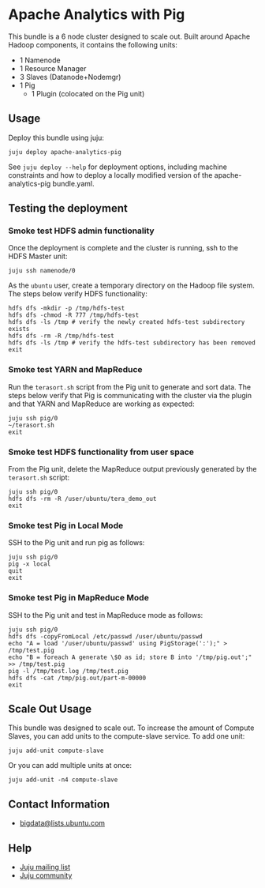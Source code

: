 # Apache Analytics with Pig

This bundle is a 6 node cluster designed to scale out. Built around Apache
Hadoop components, it contains the following units:

* 1 Namenode
* 1 Resource Manager
* 3 Slaves (Datanode+Nodemgr)
* 1 Pig
  - 1 Plugin (colocated on the Pig unit)


## Usage

Deploy this bundle using juju:

    juju deploy apache-analytics-pig

See `juju deploy --help` for deployment options, including machine
constraints and how to deploy a locally modified version of the
apache-analytics-pig bundle.yaml.


## Testing the deployment

### Smoke test HDFS admin functionality

Once the deployment is complete and the cluster is running, ssh to the HDFS
Master unit:

    juju ssh namenode/0

As the `ubuntu` user, create a temporary directory on the Hadoop file system.
The steps below verify HDFS functionality:

    hdfs dfs -mkdir -p /tmp/hdfs-test
    hdfs dfs -chmod -R 777 /tmp/hdfs-test
    hdfs dfs -ls /tmp # verify the newly created hdfs-test subdirectory exists
    hdfs dfs -rm -R /tmp/hdfs-test
    hdfs dfs -ls /tmp # verify the hdfs-test subdirectory has been removed
    exit

### Smoke test YARN and MapReduce

Run the `terasort.sh` script from the Pig unit to generate and sort data. The
steps below verify that Pig is communicating with the cluster via the plugin
and that YARN and MapReduce are working as expected:

    juju ssh pig/0
    ~/terasort.sh
    exit

### Smoke test HDFS functionality from user space

From the Pig unit, delete the MapReduce output previously generated by the
`terasort.sh` script:

    juju ssh pig/0
    hdfs dfs -rm -R /user/ubuntu/tera_demo_out
    exit

### Smoke test Pig in Local Mode

SSH to the Pig unit and run pig as follows:

    juju ssh pig/0
    pig -x local
    quit
    exit

### Smoke test Pig in MapReduce Mode

SSH to the Pig unit and test in MapReduce mode as follows:

    juju ssh pig/0
    hdfs dfs -copyFromLocal /etc/passwd /user/ubuntu/passwd
    echo "A = load '/user/ubuntu/passwd' using PigStorage(':');" > /tmp/test.pig
    echo "B = foreach A generate \$0 as id; store B into '/tmp/pig.out';" >> /tmp/test.pig
    pig -l /tmp/test.log /tmp/test.pig
    hdfs dfs -cat /tmp/pig.out/part-m-00000
    exit


## Scale Out Usage

This bundle was designed to scale out. To increase the amount of Compute
Slaves, you can add units to the compute-slave service. To add one unit:

    juju add-unit compute-slave

Or you can add multiple units at once:

    juju add-unit -n4 compute-slave


## Contact Information

- <bigdata@lists.ubuntu.com>


## Help

- [Juju mailing list](https://lists.ubuntu.com/mailman/listinfo/juju)
- [Juju community](https://jujucharms.com/community)
